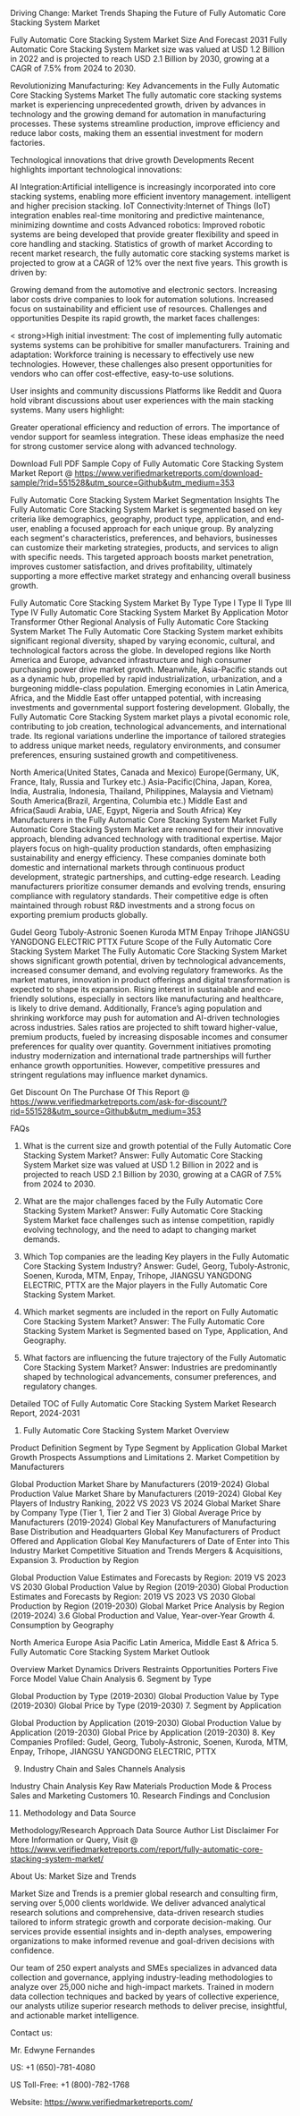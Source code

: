 Driving Change: Market Trends Shaping the Future of Fully Automatic Core Stacking System Market


Fully Automatic Core Stacking System Market Size And Forecast 2031
Fully Automatic Core Stacking System Market size was valued at USD 1.2 Billion in 2022 and is projected to reach USD 2.1 Billion by 2030, growing at a CAGR of 7.5% from 2024 to 2030.

Revolutionizing Manufacturing: Key Advancements in the Fully Automatic Core Stacking Systems Market
The fully automatic core stacking systems market is experiencing unprecedented growth, driven by advances in technology and the growing demand for automation in manufacturing processes. These systems streamline production, improve efficiency and reduce labor costs, making them an essential investment for modern factories.

Technological innovations that drive growth
Developments Recent highlights important technological innovations:

AI Integration:Artificial intelligence is increasingly incorporated into core stacking systems, enabling more efficient inventory management. intelligent and higher precision stacking.
IoT Connectivity:Internet of Things (IoT) integration enables real-time monitoring and predictive maintenance, minimizing downtime and costs
Advanced robotics: Improved robotic systems are being developed that provide greater flexibility and speed in core handling and stacking.
Statistics of growth of market
According to recent market research, the fully automatic core stacking systems market is projected to grow at a CAGR of 12% over the next five years. This growth is driven by:

Growing demand from the automotive and electronic sectors.
Increasing labor costs drive companies to look for automation solutions.
Increased focus on sustainability and efficient use of resources.
Challenges and opportunities
Despite its rapid growth, the market faces challenges:

< strong>High initial investment: The cost of implementing fully automatic systems systems can be prohibitive for smaller manufacturers.
Training and adaptation: Workforce training is necessary to effectively use new technologies.
However, these challenges also present opportunities for vendors who can offer cost-effective, easy-to-use solutions.

User insights and community discussions
Platforms like Reddit and Quora hold vibrant discussions about user experiences with the main stacking systems. Many users highlight:

Greater operational efficiency and reduction of errors.
The importance of vendor support for seamless integration.
These ideas emphasize the need for strong customer service along with advanced technology.

Download Full PDF Sample Copy of Fully Automatic Core Stacking System Market Report @ https://www.verifiedmarketreports.com/download-sample/?rid=551528&utm_source=Github&utm_medium=353

Fully Automatic Core Stacking System Market Segmentation Insights
The Fully Automatic Core Stacking System Market is segmented based on key criteria like demographics, geography, product type, application, and end-user, enabling a focused approach for each unique group. By analyzing each segment's characteristics, preferences, and behaviors, businesses can customize their marketing strategies, products, and services to align with specific needs. This targeted approach boosts market penetration, improves customer satisfaction, and drives profitability, ultimately supporting a more effective market strategy and enhancing overall business growth.

Fully Automatic Core Stacking System Market By Type
Type I
Type II
Type III
Type IV
Fully Automatic Core Stacking System Market By Application
Motor
Transformer
Other
Regional Analysis of Fully Automatic Core Stacking System Market
The Fully Automatic Core Stacking System market exhibits significant regional diversity, shaped by varying economic, cultural, and technological factors across the globe. In developed regions like North America and Europe, advanced infrastructure and high consumer purchasing power drive market growth. Meanwhile, Asia-Pacific stands out as a dynamic hub, propelled by rapid industrialization, urbanization, and a burgeoning middle-class population. Emerging economies in Latin America, Africa, and the Middle East offer untapped potential, with increasing investments and governmental support fostering development. Globally, the Fully Automatic Core Stacking System market plays a pivotal economic role, contributing to job creation, technological advancements, and international trade. Its regional variations underline the importance of tailored strategies to address unique market needs, regulatory environments, and consumer preferences, ensuring sustained growth and competitiveness.

North America(United States, Canada and Mexico)
Europe(Germany, UK, France, Italy, Russia and Turkey etc.)
Asia-Pacific(China, Japan, Korea, India, Australia, Indonesia, Thailand, Philippines, Malaysia and Vietnam)
South America(Brazil, Argentina, Columbia etc.)
Middle East and Africa(Saudi Arabia, UAE, Egypt, Nigeria and South Africa)
Key Manufacturers in the Fully Automatic Core Stacking System Market
Fully Automatic Core Stacking System Market are renowned for their innovative approach, blending advanced technology with traditional expertise. Major players focus on high-quality production standards, often emphasizing sustainability and energy efficiency. These companies dominate both domestic and international markets through continuous product development, strategic partnerships, and cutting-edge research. Leading manufacturers prioritize consumer demands and evolving trends, ensuring compliance with regulatory standards. Their competitive edge is often maintained through robust R&D investments and a strong focus on exporting premium products globally.

Gudel
Georg
Tuboly-Astronic
Soenen
Kuroda
MTM
Enpay
Trihope
JIANGSU YANGDONG ELECTRIC
PTTX
Future Scope of the Fully Automatic Core Stacking System Market
The Fully Automatic Core Stacking System Market shows significant growth potential, driven by technological advancements, increased consumer demand, and evolving regulatory frameworks. As the market matures, innovation in product offerings and digital transformation is expected to shape its expansion. Rising interest in sustainable and eco-friendly solutions, especially in sectors like manufacturing and healthcare, is likely to drive demand. Additionally, France’s aging population and shrinking workforce may push for automation and AI-driven technologies across industries. Sales ratios are projected to shift toward higher-value, premium products, fueled by increasing disposable incomes and consumer preferences for quality over quantity. Government initiatives promoting industry modernization and international trade partnerships will further enhance growth opportunities. However, competitive pressures and stringent regulations may influence market dynamics.

Get Discount On The Purchase Of This Report @ https://www.verifiedmarketreports.com/ask-for-discount/?rid=551528&utm_source=Github&utm_medium=353

FAQs
1. What is the current size and growth potential of the Fully Automatic Core Stacking System Market?
Answer: Fully Automatic Core Stacking System Market size was valued at USD 1.2 Billion in 2022 and is projected to reach USD 2.1 Billion by 2030, growing at a CAGR of 7.5% from 2024 to 2030.

2. What are the major challenges faced by the Fully Automatic Core Stacking System Market?
Answer: Fully Automatic Core Stacking System Market face challenges such as intense competition, rapidly evolving technology, and the need to adapt to changing market demands.

3. Which Top companies are the leading Key players in the Fully Automatic Core Stacking System Industry?
Answer: Gudel, Georg, Tuboly-Astronic, Soenen, Kuroda, MTM, Enpay, Trihope, JIANGSU YANGDONG ELECTRIC, PTTX are the Major players in the Fully Automatic Core Stacking System Market.

4. Which market segments are included in the report on Fully Automatic Core Stacking System Market?
Answer: The Fully Automatic Core Stacking System Market is Segmented based on Type, Application, And Geography.

5. What factors are influencing the future trajectory of the Fully Automatic Core Stacking System Market?
Answer: Industries are predominantly shaped by technological advancements, consumer preferences, and regulatory changes.

Detailed TOC of Fully Automatic Core Stacking System Market Research Report, 2024-2031
1. Fully Automatic Core Stacking System Market Overview

Product Definition
Segment by Type
Segment by Application
Global Market Growth Prospects
Assumptions and Limitations
2. Market Competition by Manufacturers

Global Production Market Share by Manufacturers (2019-2024)
Global Production Value Market Share by Manufacturers (2019-2024)
Global Key Players of Industry Ranking, 2022 VS 2023 VS 2024
Global Market Share by Company Type (Tier 1, Tier 2 and Tier 3)
Global Average Price by Manufacturers (2019-2024)
Global Key Manufacturers of Manufacturing Base Distribution and Headquarters
Global Key Manufacturers of Product Offered and Application
Global Key Manufacturers of Date of Enter into This Industry
Market Competitive Situation and Trends
Mergers & Acquisitions, Expansion
3. Production by Region

Global Production Value Estimates and Forecasts by Region: 2019 VS 2023 VS 2030
Global Production Value by Region (2019-2030)
Global Production Estimates and Forecasts by Region: 2019 VS 2023 VS 2030
Global Production by Region (2019-2030)
Global Market Price Analysis by Region (2019-2024) 3.6 Global Production and Value, Year-over-Year Growth
4. Consumption by Geography

North America
Europe
Asia Pacific
Latin America, Middle East & Africa
5. Fully Automatic Core Stacking System Market Outlook

Overview
Market Dynamics
Drivers
Restraints
Opportunities
Porters Five Force Model
Value Chain Analysis 
6. Segment by Type

Global Production by Type (2019-2030)
Global Production Value by Type (2019-2030)
Global Price by Type (2019-2030)
7. Segment by Application

Global Production by Application (2019-2030)
Global Production Value by Application (2019-2030)
Global Price by Application (2019-2030)
8. Key Companies Profiled: Gudel, Georg, Tuboly-Astronic, Soenen, Kuroda, MTM, Enpay, Trihope, JIANGSU YANGDONG ELECTRIC, PTTX

9. Industry Chain and Sales Channels Analysis

Industry Chain Analysis
Key Raw Materials
Production Mode & Process
Sales and Marketing
Customers
10. Research Findings and Conclusion

11. Methodology and Data Source

Methodology/Research Approach
Data Source
Author List
Disclaimer
For More Information or Query, Visit @ https://www.verifiedmarketreports.com/report/fully-automatic-core-stacking-system-market/

About Us: Market Size and Trends

Market Size and Trends is a premier global research and consulting firm, serving over 5,000 clients worldwide. We deliver advanced analytical research solutions and comprehensive, data-driven research studies tailored to inform strategic growth and corporate decision-making. Our services provide essential insights and in-depth analyses, empowering organizations to make informed revenue and goal-driven decisions with confidence.

Our team of 250 expert analysts and SMEs specializes in advanced data collection and governance, applying industry-leading methodologies to analyze over 25,000 niche and high-impact markets. Trained in modern data collection techniques and backed by years of collective experience, our analysts utilize superior research methods to deliver precise, insightful, and actionable market intelligence.

Contact us:

Mr. Edwyne Fernandes

US: +1 (650)-781-4080

US Toll-Free: +1 (800)-782-1768

Website: https://www.verifiedmarketreports.com/
